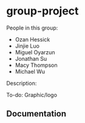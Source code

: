 # group-project
People in this group:
+ Ozan Hessick
+ Jinjie Luo
+ Miguel Oyarzun
+ Jonathan Su
+ Macy Thompson
+ Michael Wu

Description: 

To-do: Graphic/logo

## Documentation
